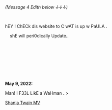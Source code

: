 *(Message 4 Edith below ↓↓↓)*

&nbsp;

hEY ! 
ChECk dis website to C wAT is up w PaULA .

&nbsp;&nbsp;&nbsp; shE will peri0dically Update..

&nbsp;

&nbsp;

&nbsp;

&nbsp;


**May 9, 2022:**

Man! I F33L LikE a WaHman . >

[Shania Twain MV](https://youtu.be/ZJL4UGSbeFg)




